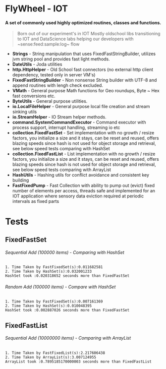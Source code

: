 FlyWheel - IOT
===================
#### A set of commonly used highly optimized routines, classes and functions.
> Born out of our experiment's in IOT
> Mostly oldschool libs transitioning to IOT and DataScience labs  helping our developers with ~sense:feed:sample:log~ flow

+ **Strings** - String manipulation that uses FixedFastStringBuilder, utilizes jvm string pool and provides fast light methods.
+ **DateUtils** - Joda utilities
+ **http.HttpHelper** - Old School fast connectors (no external http client dependency, tested only in server VM's)
+ **FixedFastStringBuilder** - Non nonsense String builder with UTF-8 and append routines with lengh check excluded.
+ **VMath** - General purpose Math functions for Geo roundups, Byte ~ Hex fast conversions etc.
+ **ByteUtils** - General purpose utilities.
+ **io.LocalFileHelper** - General purpose local file creation and stream sinking utils
+ **io.StreamHelper** - IO Stream helper methods.
+ **command.SystemCommandExecutor** - Command executor with process support, interrupt handling, streaming io etc
+ **collection.FixedFastSet** - Set implementation with no growth / resize factors, you initialize a size and it stays, can be reset and reused, offers blazing speeds since hash is not used for object storage and retrieval, see below speed tests comparing with HashSet
+ **collection.FixedFastList** - List implementation with no growth / resize factors, you initialize a size and it stays, can be reset and reused, offers blazing speeds since hash is not used for object storage and retrieval, see below speed tests comparing with ArrayList
+ **HashUtils** - Hashing utils for conflict avoidance and consistent key building
+ **FastFixedPump** - Fast Collection with ability to pump out (evict) fixed number of elements per access, threads safe and implemented for an IOT application where sensory data eviction required at periodic intervals as fixed parts

Tests
=====
FixedFastSet
------------
###### Sequential Add (100000 items) - Comparing with HashSet ######
    1. Time Taken by FastFixedSet(s):0.011682581
    2. Time Taken by HashSet(s):0.032001233
    HashSet took :0.020318652 seconds more than FixedFastSet
###### Random Add (100000 items) - Compare with HashSet #######
    1. Time Taken by FastFixedSet(s):0.007161369
    2. Time Taken by HashSet(s):0.010048395
    HashSet took :0.002887026 seconds more than FixedFastSet

FixedFastList
------------
###### Sequential Add (10000000 items) - Comparing with ArrayList ######
    1. Time Taken by FastFixedList(s):2.217606438
    2. Time Taken by ArrayList(s):3.007124955
    ArrayList took :0.7895185170000003 seconds more than FixedFastList




